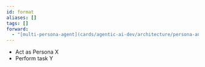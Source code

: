 ```yaml
---
id: format
aliases: []
tags: []
forward:
  - "[multi-persona-agent](cards/agentic-ai-dev/architecture/persona-and-reasoning/multi-persona-agent.md)"
---
```


- Act as Persona X
- Perform task Y
